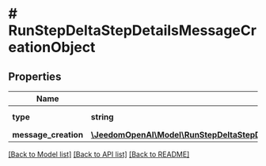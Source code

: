 # # RunStepDeltaStepDetailsMessageCreationObject

## Properties

Name | Type | Description | Notes
------------ | ------------- | ------------- | -------------
**type** | **string** | Always &#x60;message_creation&#x60;. |
**message_creation** | [**\JeedomOpenAI\Model\RunStepDeltaStepDetailsMessageCreationObjectMessageCreation**](RunStepDeltaStepDetailsMessageCreationObjectMessageCreation.md) |  | [optional]

[[Back to Model list]](../../README.md#models) [[Back to API list]](../../README.md#endpoints) [[Back to README]](../../README.md)
